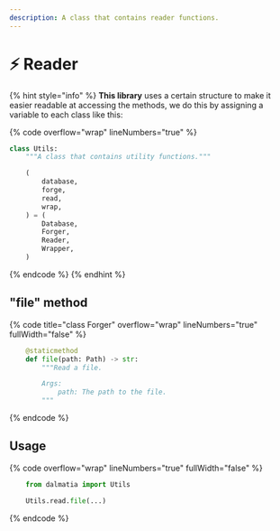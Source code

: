 ```yaml
---
description: A class that contains reader functions.
---
```


# ⚡ Reader

{% hint style="info" %}
**This library** uses a certain structure to make it easier readable at accessing the methods, we do this by assigning a variable to each class like this:

{% code overflow="wrap" lineNumbers="true" %}
```python
class Utils:
    """A class that contains utility functions."""

    (
        database,
        forge,
        read,
        wrap,
    ) = (
        Database,
        Forger,
        Reader,
        Wrapper,
    )
```
{% endcode %}
{% endhint %}

## "file" method

{% code title="class Forger" overflow="wrap" lineNumbers="true" fullWidth="false" %}
```python
    @staticmethod
    def file(path: Path) -> str:
        """Read a file.

        Args:
            path: The path to the file.
        """
```
{% endcode %}

## Usage

{% code overflow="wrap" lineNumbers="true" fullWidth="false" %}
```python
    from dalmatia import Utils

    Utils.read.file(...)
```
{% endcode %}
